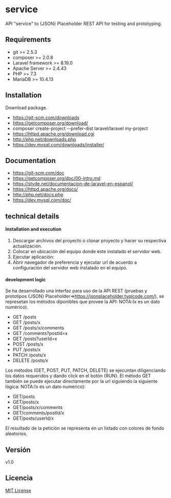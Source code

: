 # service

API "service" to {JSON} Placeholder REST API for testing and prototyping.

## Requirements

- git >= 2.5.3
- composer >= 2.0.8
- Laravel framework >= 8.19.0
- Apache Server >= 2.4.43
- PHP >= 7.3
- MariaDB >= 10.4.13

## Installation

Download package.
- https://git-scm.com/downloads
- https://getcomposer.org/download/
- composer create-project --prefer-dist laravel/laravel my-project
- https://httpd.apache.org/download.cgi
- http://php.net/downloads.php
- https://dev.mysql.com/downloads/installer/

## Documentation

- https://git-scm.com/doc
- https://getcomposer.org/doc/00-intro.md
- https://styde.net/documentacion-de-laravel-en-espanol/
- https://httpd.apache.org/docs/
- http://php.net/docs.php
- https://dev.mysql.com/doc/

## technical details

#### Installation and execution
1. Descargar archivos del proyecto o clonar proyecto y hacer su respectiva actualización.
2. Colocar en ubicación del equipo donde este instalado el servidor web. 
3. Ejecutar aplicación:
4. Abrir navegador de preferencia y ejecutar url de acuerdo a configuración del servidor web instalado en el equipo.

#### development logic
Se ha desarrollado una interfaz para uso de la API REST (pruebas y prototipos {JSON} Placeholder=>https://jsonplaceholder.typicode.com/), se represetan los métodos diponibles que provee la API:
  NOTA:(x es un dato numérico).

- GET /posts
- GET /posts/x
- GET /posts/x/comments 
- GET /comments?postId=x
- GET /posts?userId=x
- POST /posts/x 
- PUT /posts/x 
- PATCH /posts/x 
- DELETE /posts/x 

Los métodos (GET, POST, PUT, PATCH, DELETE) se ejecuntan diligenciando los datos requeridos y dando click en el botón {RUN}. El método GET también se puede ejecutar directamente por la url siguiendo la siguiente lógica:
  NOTA:(x es un dato numérico):

- GET/posts
- GET/posts/x
- GET/posts/x/comments
- GET/comments/postId/x
- GET/posts/userId/x

El resultado de la petición se representa en un listado con colores de fondo aleatorios.

## Versión
v1.0

## Licencia
[MIT License](LICENSE)